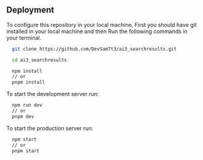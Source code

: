 ## Deployment

To configure this repository in your local machine,
First you should have git installed in your local machine and then Run the following commands in your terminal.

```bash
  git clone https://github.com/DevSam7t3/ai3_searchresults.git
```

```bash
  cd ai3_searchresults
```

```bash
  npm install
  // or
  pnpm install
```

To start the development server run:

```bash
  npm run dev
  // or
  pnpm dev
```

To start the production server run:

```bash
  npm start
  // or
  pnpm start
```
